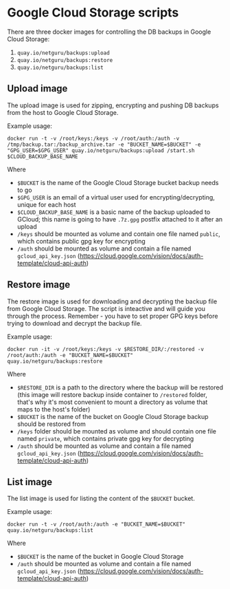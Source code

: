 # Google Cloud Storage scripts
There are three docker images for controlling the DB backups in Google Cloud Storage:
1. `quay.io/netguru/backups:upload`
2. `quay.io/netguru/backups:restore`
3. `quay.io/netguru/backups:list`

## Upload image
The upload image is used for zipping, encrypting and pushing DB backups from the host to Google Cloud Storage.

Example usage:

`docker run -t -v /root/keys:/keys -v /root/auth:/auth -v /tmp/backup.tar:/backup_archive.tar -e "BUCKET_NAME=$BUCKET" -e "GPG_USER=$GPG_USER" quay.io/netguru/backups:upload /start.sh $CLOUD_BACKUP_BASE_NAME`

Where
* `$BUCKET` is the name of the Google Cloud Storage bucket backup needs to go
* `$GPG_USER` is an email of a virtual user used for encrypting/decrypting, unique for each host
* `$CLOUD_BACKUP_BASE_NAME` is a basic name of the backup uploaded to GCloud; this name is going to have `.7z.gpg` postfix attached to it after an upload
* `/keys` should be mounted as volume and contain one file named `public`, which contains public gpg key for encrypting
* `/auth` should be mounted as volume and contain a file named `gcloud_api_key.json` (https://cloud.google.com/vision/docs/auth-template/cloud-api-auth)


## Restore image
The restore image is used for downloading and decrypting the backup file from Google Cloud Storage. The script is inteactive and will guide you through the process. Remember - you have to set proper GPG keys before trying to download and decrypt the backup file.

Example usage:

`docker run -it -v /root/keys:/keys -v $RESTORE_DIR/:/restored -v /root/auth:/auth -e "BUCKET_NAME=$BUCKET" quay.io/netguru/backups:restore`

Where
* `$RESTORE_DIR` is a path to the directory where the backup will be restored (this image will restore backup inside container to `/restored` folder, that's why it's most convenient to mount a directory as volume that maps to the host's folder)
* `$BUCKET` is the name of the bucket on Google Cloud Storage backup should be restored from
* `/keys` folder should be mounted as volume and should contain one file named `private`, which contains private gpg key for decrypting
* `/auth` should be mounted as volume and contain a file named `gcloud_api_key.json` (https://cloud.google.com/vision/docs/auth-template/cloud-api-auth)

## List image
The list image is used for listing the content of the `$BUCKET` bucket.

Example usage:

`docker run -t -v /root/auth:/auth -e "BUCKET_NAME=$BUCKET" quay.io/netguru/backups:list`

Where
* `$BUCKET` is the name of the bucket in Google Cloud Storage
* `/auth` should be mounted as volume and contain a file named `gcloud_api_key.json` (https://cloud.google.com/vision/docs/auth-template/cloud-api-auth)

